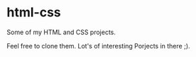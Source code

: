 # html-css
Some of my HTML and CSS projects.

Feel free to clone them. Lot's of interesting Porjects in there ;).